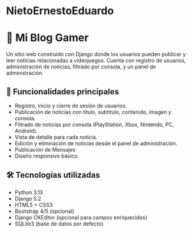 # NietoErnestoEduardo

# 📰 Mi Blog Gamer

Un sitio web construido con Django donde los usuarios pueden publicar y leer noticias relacionadas a videojuegos. Cuenta con registro de usuarios, administración de noticias, filtrado por consola, y un panel de administración.

## 🚀 Funcionalidades principales

- Registro, inicio y cierre de sesión de usuarios.
- Publicación de noticias con título, subtítulo, contenido, imagen y consola.
- Filtrado de noticias por consola (PlayStation, Xbox, Nintendo, PC, Android).
- Vista de detalle para cada noticia.
- Edición y eliminación de noticias desde el panel de administración.
- Publicación de Mensajes
- Diseño responsive básico.

## 🛠 Tecnologías utilizadas

- Python 3.13
- Django 5.2
- HTML5 + CSS3
- Bootstrap 4/5 (opcional)
- Django CKEditor (opcional para campos enriquecidos)
- SQLite3 (base de datos por defecto)

